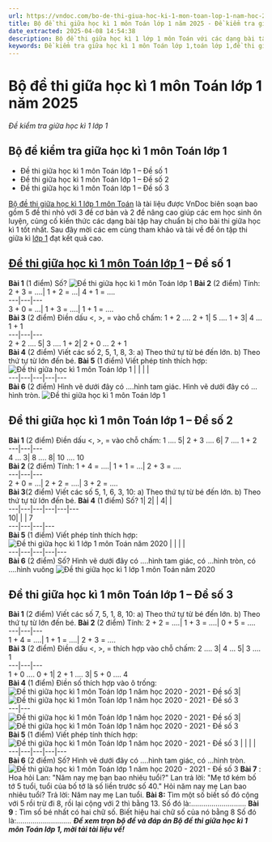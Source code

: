 ```yaml
---
url: https://vndoc.com/bo-de-thi-giua-hoc-ki-1-mon-toan-lop-1-nam-hoc-2020-2021-207045
title: Bộ đề thi giữa học kì 1 môn Toán lớp 1 năm 2025 - Đề kiểm tra giữa học kì 1 lớp 1 - VnDoc.com
date_extracted: 2025-04-08 14:54:38
description: Bộ đề thi giữa học kì 1 lớp 1 môn Toán với các dạng bài tập hay, phong phú giúp các em học sinh ôn tập tốt nhất cho các bài thi giữa học kì 1 lớp 1. Sau đây mời các em cùng tham khảo, tải về.
keywords: Đề kiểm tra giữa học kì 1 môn Toán lớp 1,toán lớp 1,đề thi giữa kì 1 lớp 1,đề thi giữa học kì 1 môn toán lớp 1,đề kiểm tra giữa kì 1 lớp 1,đề thi giữa học kì 1 lớp 1 môn toán,đề kiểm tra toán lớp 1 giữa học kì 1,đề kiểm tra giữa kì 1 lớp 1 môn toán năm 2024-2025,bộ đề thi giữa học kì 1 lớp 1 môn Toán
---
```


# Bộ đề thi giữa học kì 1 môn Toán lớp 1 năm 2025
 _Đề kiểm tra giữa học kì 1 lớp 1_
## Bộ đề kiểm tra giữa học kì 1 môn Toán lớp 1
  * Đề thi giữa học kì 1 môn Toán lớp 1 – Đề số 1
  * Đề thi giữa học kì 1 môn Toán lớp 1 – Đề số 2
  * Đề thi giữa học kì 1 môn Toán lớp 1 – Đề số 3

[Bộ đề thi giữa học kì 1 lớp 1 môn Toán](<https://vndoc.com/bo-de-thi-giua-hoc-ki-1-mon-toan-lop-1-nam-hoc-2020-2021-207045>) là tài liệu được VnDoc biên soạn bao gồm 5 đề thi nhỏ với 3 đề cơ bản và 2 đề nâng cao giúp các em học sinh ôn luyện, củng cố kiến thức các dạng bài tập hay chuẩn bị cho bài thi giữa học kì 1 tốt nhất. Sau đây mời các em cùng tham khảo và tải về để ôn tập thi giữa kì [lớp 1](<https://vndoc.com/tai-lieu-hoc-tap-lop1>) đạt kết quả cao.
## [Đề thi giữa học kì 1 môn Toán lớp 1](<https://vndoc.com/de-thi-giua-ki-1-lop1>) – Đề số 1
**Bài 1** \(1 điểm\) Số?
![Đề thi giữa học kì 1 môn Toán lớp 1](https://i.vdoc.vn/data/image/2020/10/07/de-thi-giua-hoc-ki-1-mon-toan-lop-1-nam-hoc-2020-2021-de-so-1-anh-so-1.jpg)
**Bài 2** \(2 điểm\) Tính:
2 + 3 = ….| 1 + 2 = …| 4 + 1 = ….  
---|---|---  
3 + 0 = …| 1 + 3 = ….| 1 + 1 = ….  
**Bài 3** \(2 điểm\) Điền dấu <, >, = vào chỗ chấm:
1 + 2 …. 2 + 1| 5 …. 1 + 3| 4 … 1 + 1  
---|---|---  
2 + 2 …. 5| 3 …. 1 + 2| 2 + 0 … 2 + 1  
**Bài 4** \(2 điểm\) Viết các số 2, 5, 1, 8, 3:
a\) Theo thứ tự từ bé đến lớn.
b\) Theo thứ tự từ lớn đến bé.
**Bài 5** \(1 điểm\) Viết phép tính thích hợp:
![Đề thi giữa học kì 1 môn Toán lớp 1](https://i.vdoc.vn/data/image/2020/10/07/de-thi-giua-hoc-ki-1-mon-toan-lop-1-nam-hoc-2020-2021-de-so-1-anh-so-2.jpg)
| | | |   
---|---|---|---|---  
**Bài 6** \(2 điểm\)
Hình vẽ dưới đây có ….hình tam giác. Hình vẽ dưới đây có …hình tròn.
![Đề thi giữa học kì 1 môn Toán lớp 1](https://i.vdoc.vn/data/image/2020/10/07/de-thi-giua-hoc-ki-1-mon-toan-lop-1-nam-hoc-2020-2021-de-so-1-anh-so-3.jpg)
## Đề thi giữa học kì 1 môn Toán lớp 1 – Đề số 2
**Bài 1** \(2 điểm\) Điền dấu <, >, = vào chỗ chấm:
1 …. 5| 2 + 3 …. 6| 7 …. 1 + 2  
---|---|---  
4 … 3| 8 …. 8| 10 …. 10  
**Bài 2** \(2 điểm\) Tính:
1 + 4 = ….| 1 + 1 = …| 2 + 3 = ….  
---|---|---  
2 + 0 = …| 2 + 2 = ….| 3 + 2 = ….  
**Bài 3**\(2 điểm\) Viết các số 5, 1, 6, 3, 10:
a\) Theo thứ tự từ bé đến lớn.
b\) Theo thứ tự từ lớn đến bé.
**Bài 4** \(1 điểm\) Số?
1| 2| | 4| |   
---|---|---|---|---|---  
10| | | 7  
---|---|---|---  
**Bài 5** \(1 điểm\) Viết phép tính thích hợp:
![Đề thi giữa học kì 1 lớp 1 môn Toán năm 2020](https://i.vdoc.vn/data/image/2020/10/07/de-thi-giua-hoc-ki-1-mon-toan-lop-1-nam-hoc-2020-2021-de-so-2-anh-so-1.jpg)
| | | |   
---|---|---|---|---  
**Bài 6** \(2 điểm\) Số?
Hình vẽ dưới đây có ….hình tam giác, có …hình tròn, có ….hình vuông
![Đề thi giữa học kì 1 lớp 1 môn Toán năm 2020](https://i.vdoc.vn/data/image/2020/10/07/de-thi-giua-hoc-ki-1-mon-toan-lop-1-nam-hoc-2020-2021-de-so-2-anh-so-2.jpg)
## Đề thi giữa học kì 1 môn Toán lớp 1 – Đề số 3
**Bài 1** \(2 điểm\) Viết các số 7, 5, 1, 8, 10:
a\) Theo thứ tự từ bé đến lớn.
b\) Theo thứ tự từ lớn đến bé.
**Bài 2** \(2 điểm\) Tính:
2 + 2 = ….| 1 + 3 = ….| 0 + 5 = ….  
---|---|---  
1 + 4 = ….| 1 + 1 = ….| 2 + 3 = ….  
**Bài 3** \(2 điểm\) Điền dấu <, >, = thích hợp vào chỗ chấm:
2 …. 3| 4 … 5| 3 …. 1  
---|---|---  
1 + 0 …. 0 + 1| 2 + 1 …. 3| 5 + 0 …. 4  
**Bài 4** \(1 điểm\) Điền số thích hợp vào ô trống:
![Đề thi giữa học kì 1 môn Toán lớp 1 năm học 2020 - 2021 - Đề số 3](https://i.vdoc.vn/data/image/2020/10/09/de-thi-giua-hoc-ki-1-mon-toan-lop-1-nam-hoc-2020-2021-de-so-3-anh-so-1.jpg)| ![Đề thi giữa học kì 1 môn Toán lớp 1 năm học 2020 - 2021 - Đề số 3](https://i.vdoc.vn/data/image/2020/10/09/de-thi-giua-hoc-ki-1-mon-toan-lop-1-nam-hoc-2020-2021-de-so-3-anh-so-2.jpg)  
---|---  
![Đề thi giữa học kì 1 môn Toán lớp 1 năm học 2020 - 2021 - Đề số 3](https://i.vdoc.vn/data/image/2020/10/09/de-thi-giua-hoc-ki-1-mon-toan-lop-1-nam-hoc-2020-2021-de-so-3-anh-so-3.jpg)| ![Đề thi giữa học kì 1 môn Toán lớp 1 năm học 2020 - 2021 - Đề số 3](https://i.vdoc.vn/data/image/2020/10/09/de-thi-giua-hoc-ki-1-mon-toan-lop-1-nam-hoc-2020-2021-de-so-3-anh-so-4.jpg)  
**Bài 5** \(1 điểm\) Viết phép tính thích hợp:
![Đề thi giữa học kì 1 môn Toán lớp 1 năm học 2020 - 2021 - Đề số 3](https://i.vdoc.vn/data/image/2020/10/09/de-thi-giua-hoc-ki-1-mon-toan-lop-1-nam-hoc-2020-2021-de-so-3-anh-so-5.jpg)
| | | |   
---|---|---|---|---  
**Bài 6** \(2 điểm\) Số?
Hình vẽ dưới đây có ….hình tam giác, có …hình tròn.
![Đề thi giữa học kì 1 môn Toán lớp 1 năm học 2020 - 2021 - Đề số 3](https://i.vdoc.vn/data/image/2020/10/09/de-thi-giua-hoc-ki-1-mon-toan-lop-1-nam-hoc-2020-2021-de-so-3-anh-so-10.jpg)
**Bài 7** : Hoa hỏi Lan: "Năm nay mẹ bạn bao nhiêu tuổi?" Lan trả lời: "Mẹ tớ kém bố tớ 5 tuổi, tuổi của bố tớ là số liền trước số 40." Hỏi năm nay mẹ Lan bao nhiêu tuổi? Trả lời: Năm nay mẹ Lan tuổi.
**Bài 8:** Tìm một số biết số đó cộng với 5 rồi trừ đi 8, rồi lại cộng với 2 thì bằng 13. Số đó là:………………………
**Bài 9** : Tìm số bé nhất có hai chữ số. Biết hiệu hai chữ số của nó bằng 8
Số đó là:………………………
 _**Đề xem trọn bộ đề và đáp án Bộ đề thi giữa học kì 1 môn Toán lớp 1, mời tải tài liệu về\!**_
